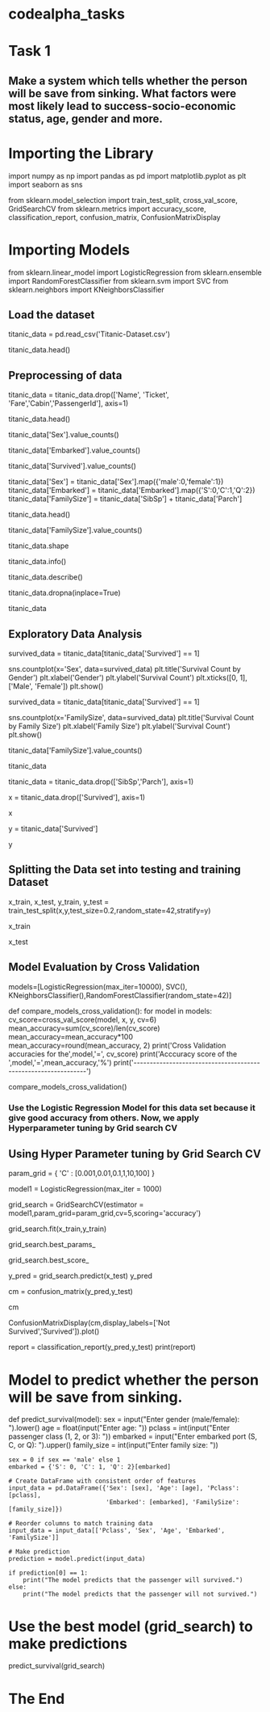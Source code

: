 # codealpha_tasks
# Task 1
## Make a system which tells whether the person will be save from sinking. What factors were most likely lead to success-socio-economic status, age, gender and more.

# Importing the Library
import numpy as np
import pandas as pd
import matplotlib.pyplot as plt
import seaborn as sns

from sklearn.model_selection import train_test_split, cross_val_score, GridSearchCV
from sklearn.metrics import accuracy_score, classification_report, confusion_matrix, ConfusionMatrixDisplay

# Importing Models
from sklearn.linear_model import LogisticRegression
from sklearn.ensemble import RandomForestClassifier
from sklearn.svm import SVC
from sklearn.neighbors import KNeighborsClassifier

## Load the dataset

titanic_data = pd.read_csv('Titanic-Dataset.csv')

titanic_data.head()

## Preprocessing of data

titanic_data = titanic_data.drop(['Name', 'Ticket', 'Fare','Cabin','PassengerId'], axis=1)

titanic_data.head()

titanic_data['Sex'].value_counts()

titanic_data['Embarked'].value_counts()

titanic_data['Survived'].value_counts()

titanic_data['Sex'] = titanic_data['Sex'].map({'male':0,'female':1})
titanic_data['Embarked'] = titanic_data['Embarked'].map({'S':0,'C':1,'Q':2})
titanic_data['FamilySize'] = titanic_data['SibSp'] + titanic_data['Parch']

titanic_data.head()

titanic_data['FamilySize'].value_counts()

titanic_data.shape

titanic_data.info()

titanic_data.describe()

titanic_data.dropna(inplace=True)

titanic_data

## Exploratory Data Analysis

survived_data = titanic_data[titanic_data['Survived'] == 1]

sns.countplot(x='Sex', data=survived_data)
plt.title('Survival Count by Gender')
plt.xlabel('Gender')
plt.ylabel('Survival Count')
plt.xticks([0, 1], ['Male', 'Female']) 
plt.show()

survived_data = titanic_data[titanic_data['Survived'] == 1]

sns.countplot(x='FamilySize', data=survived_data)
plt.title('Survival Count by Family Size')
plt.xlabel('Family Size')
plt.ylabel('Survival Count')
plt.show()

titanic_data['FamilySize'].value_counts()

titanic_data

titanic_data = titanic_data.drop(['SibSp','Parch'], axis=1)

x = titanic_data.drop(['Survived'], axis=1)

x

y = titanic_data['Survived']

y

## Splitting the Data set into testing and training Dataset

x_train, x_test, y_train, y_test = train_test_split(x,y,test_size=0.2,random_state=42,stratify=y)

x_train

x_test

## Model Evaluation by Cross Validation

models=[LogisticRegression(max_iter=10000), SVC(), KNeighborsClassifier(),RandomForestClassifier(random_state=42)]

def compare_models_cross_validation():
     for model in models:
            cv_score=cross_val_score(model, x, y, cv=6)
            mean_accuracy=sum(cv_score)/len(cv_score)
            mean_accuracy=mean_accuracy*100
            mean_accuracy=round(mean_accuracy, 2)
            print('Cross Validation accuracies for the',model,'=', cv_score)
            print('Acccuracy score of the ',model,'=',mean_accuracy,'%')
            print('---------------------------------------------------------------')

compare_models_cross_validation()

### Use the Logistic Regression Model for this data set because it give good accuracy from others. Now, we apply Hyperparameter tuning by Grid search CV

## Using Hyper Parameter tuning by Grid Search CV

param_grid = {
    'C' : [0.001,0.01,0.1,1,10,100]
}

model1 = LogisticRegression(max_iter = 1000)

grid_search = GridSearchCV(estimator = model1,param_grid=param_grid,cv=5,scoring='accuracy')

grid_search.fit(x_train,y_train)

grid_search.best_params_

grid_search.best_score_

y_pred = grid_search.predict(x_test)
y_pred

cm = confusion_matrix(y_pred,y_test)

cm

ConfusionMatrixDisplay(cm,display_labels=['Not Survived','Survived']).plot()

report = classification_report(y_pred,y_test)
print(report)

# Model to predict whether the person will be save from sinking.

def predict_survival(model):
    sex = input("Enter gender (male/female): ").lower()
    age = float(input("Enter age: "))
    pclass = int(input("Enter passenger class (1, 2, or 3): "))
    embarked = input("Enter embarked port (S, C, or Q): ").upper()
    family_size = int(input("Enter family size: "))
    
    sex = 0 if sex == 'male' else 1
    embarked = {'S': 0, 'C': 1, 'Q': 2}[embarked]
    
    # Create DataFrame with consistent order of features
    input_data = pd.DataFrame({'Sex': [sex], 'Age': [age], 'Pclass': [pclass],
                               'Embarked': [embarked], 'FamilySize': [family_size]})
    
    # Reorder columns to match training data
    input_data = input_data[['Pclass', 'Sex', 'Age', 'Embarked', 'FamilySize']]
    
    # Make prediction
    prediction = model.predict(input_data)
    
    if prediction[0] == 1:
        print("The model predicts that the passenger will survived.")
    else:
        print("The model predicts that the passenger will not survived.")

# Use the best model (grid_search) to make predictions
predict_survival(grid_search)


# The End

